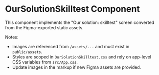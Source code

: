 # OurSolutionSkilltest Component

This component implements the "Our solution: skilltest" screen converted from the Figma-exported static assets.

Notes:
- Images are referenced from `/assets/...` and must exist in `public/assets`.
- Styles are scoped in `OurSolutionSkilltest.css` and rely on app-level CSS variables from `src/App.css`.
- Update images in the markup if new Figma assets are provided.
